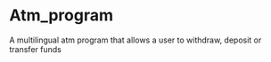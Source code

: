 # Atm_program

A multilingual atm program that allows a user to withdraw, deposit or transfer funds
